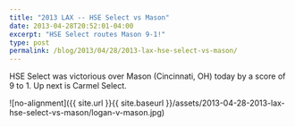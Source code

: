 ```yaml
---
title: "2013 LAX -- HSE Select vs Mason"
date: 2013-04-28T20:52:01-04:00
excerpt: "HSE Select routes Mason 9-1!"
type: post
permalink: /blog/2013/04/28/2013-lax-hse-select-vs-mason/
---
```

HSE Select was victorious over Mason (Cincinnati, OH) today by a score of 9 to 1. Up next is Carmel Select.

![no-alignment]({{ site.url }}{{ site.baseurl }}/assets/2013-04-28-2013-lax-hse-select-vs-mason/logan-v-mason.jpg)
